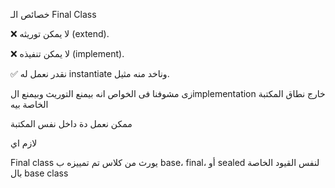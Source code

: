 خصائص الـ Final Class

❌ لا يمكن توريثه (extend).

❌ لا يمكن تنفيذه (implement).

✅ نقدر نعمل له instantiate وناخد منه مثيل.

زى مشوفنا فى الخواص انه بيمنع التوريث وبيمنع الimplementation خارج نطاق المكتبة الخاصة بيه

ممكن نعمل دة داخل نفس المكتبة

لازم اي

Final class يورث من كلاس تم تمييزه
 ب base، final، أو sealed
 لنفس القيود الخاصة بال base class